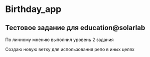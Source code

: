 # Birthday_app

## Тестовое задание для education@solarlab

По личному мнению выполнил уровень 2 задания

Создаю новую ветку для использования репо в иных целях
